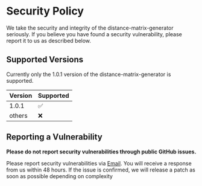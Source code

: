 # Security Policy
We take the security and integrity of the distance-matrix-generator seriously.
If you believe you have found a security vulnerability, please report it to us as described below.

## Supported Versions

Currently only the 1.0.1 version of the distance-matrix-generator is supported.

| Version | Supported          |
| ------- | ------------------ |
| 1.0.1   | :white_check_mark: |
| others  | :x:                |

## Reporting a Vulnerability

**Please do not report security vulnerabilities through public GitHub issues.**

Please report security vulnerabilities via [Email](mailto:github.senate902@passfwd.com).
You will receive a response from us within 48 hours.
If the issue is confirmed, we will release a patch as soon as possible depending on complexity
